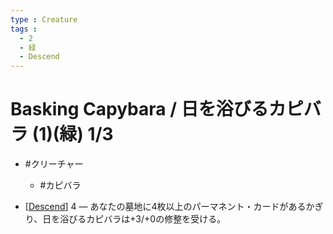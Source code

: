 ```yaml
---
type : Creature
tags : 
  - 2
  - 緑
  - Descend
---
```

# Basking Capybara / 日を浴びるカピバラ (1)(緑) 1/3

* #クリーチャー
  * #カピバラ

* [[Descend]] 4 ― あなたの墓地に4枚以上のパーマネント・カードがあるかぎり、日を浴びるカピバラは+3/+0の修整を受ける。


[//begin]: # "Autogenerated link references for markdown compatibility"
[Descend]: ../../KeywordAbilities/Descend.md "Descend(N) / 落魄(N)"
[//end]: # "Autogenerated link references"
